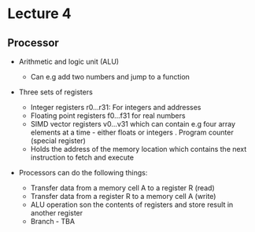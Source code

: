 # Lecture 4

## Processor
- Arithmetic and logic unit (ALU)
	- Can e.g add two numbers and jump to a function
- Three sets of registers
	- Integer registers r0...r31: For integers and addresses
	- Floating point registers f0...f31 for real numbers
	- SIMD vector registers v0...v31 which can contain e.g four array elements at a time - either floats or integers
. Program counter (special register)
	- Holds the address of the memory location which contains the next instruction to fetch and execute

- Processors can do the following things:
	- Transfer data from a memory cell A to a register R (read)
	- Transfer data from a register R to a memory cell A (write)
	- ALU operation son the contents of registers and store result in another register
	- Branch - TBA
